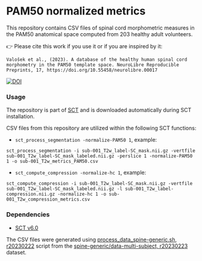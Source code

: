 # PAM50 normalized metrics

This repository contains CSV files of spinal cord morphometric measures in the PAM50 anatomical space computed from 203 healthy adult volunteers.

👉 Please cite this work if you use it or if you are inspired by it:

```
Valošek et al., (2023). A database of the healthy human spinal cord morphometry in the PAM50 template space. NeuroLibre Reproducible Preprints, 17, https://doi.org/10.55458/neurolibre.00017
```

[![DOI](https://neurolibre.org/papers/10.55458/neurolibre.00017/status.svg)](https://doi.org/10.55458/neurolibre.00017)

### Usage

The repository is part of [SCT](https://github.com/spinalcordtoolbox/spinalcordtoolbox/) and is downloaded automatically during SCT installation.

CSV files from this repository are utilized within the following SCT functions:

- `sct_process_segmentation -normalize-PAM50 1`, example:

```console
sct_process_segmentation -i sub-001_T2w_label-SC_mask.nii.gz -vertfile sub-001_T2w_label-SC_mask_labeled.nii.gz -perslice 1 -normalize-PAM50 1 -o sub-001_T2w_metrics_PAM50.csv
```

- `sct_compute_compression -normalize-hc 1`, example: 

```console
sct_compute_compression -i sub-001_T2w_label-SC_mask.nii.gz -vertfile sub-001_T2w_label-SC_mask_labeled.nii.gz -l sub-001_T2w_label-compression.nii.gz -normalize-hc 1 -o sub-001_T2w_compression_metrics.csv
```

### Dependencies

- [SCT v6.0](https://github.com/spinalcordtoolbox/spinalcordtoolbox/tree/6.0)

The CSV files were generated using [process_data_spine-generic.sh, r20230222](https://github.com/sct-pipeline/dcm-metric-normalization/blob/r20230222/scripts/process_data_spine-generic.sh) script from the [spine-generic/data-multi-subject, r20230223](https://github.com/spine-generic/data-multi-subject/tree/r20230223) dataset.
